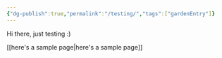 ```yaml
---
{"dg-publish":true,"permalink":"/testing/","tags":["gardenEntry"]}
---
```


Hi there, just testing :) 

[[here's a sample page\|here's a sample page]]
